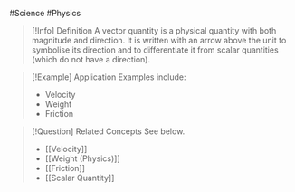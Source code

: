 #Science #Physics

> [!Info] Definition
> A vector quantity is a physical quantity with both magnitude and direction. It is written with an arrow above the unit to symbolise its direction and to differentiate it from scalar quantities (which do not have a direction).

> [!Example] Application
> Examples include:
> - Velocity
> - Weight
> - Friction

> [!Question] Related Concepts
> See below.
> - [[Velocity]]
> - [[Weight (Physics)]]
> - [[Friction]]
> - [[Scalar Quantity]]
